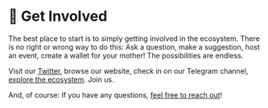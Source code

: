 # 👋 Get Involved

The best place to start is to simply getting involved in the ecosystem. There is no right or wrong way to do this: Ask a question, make a suggestion, host an event, create a wallet for your mother! The possibilities are endless.&#x20;

Visit our [Twitter](https://twitter.com/xAllianceDAO), browse our website, check in on our Telegram channel, [explore the ecosystem](https://multiversx.com/ecosystem). Join us.

And, of course: If you have any questions, [feel free to reach out](get-in-touch-and-fud-us.md)!
